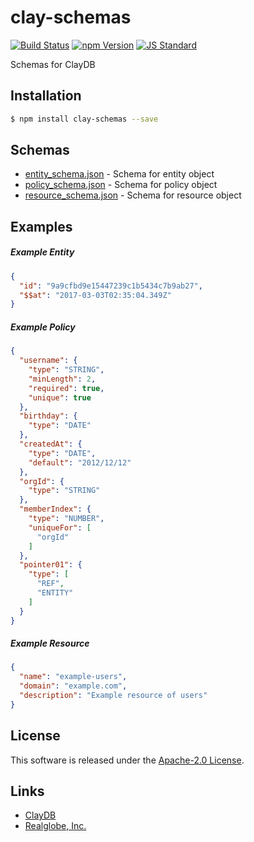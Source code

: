clay-schemas
==========

<!---
This file is generated by ape-tmpl. Do not update manually.
--->

<!-- Badge Start -->
<a name="badges"></a>

[![Build Status][bd_travis_shield_url]][bd_travis_url]
[![npm Version][bd_npm_shield_url]][bd_npm_url]
[![JS Standard][bd_standard_shield_url]][bd_standard_url]

[bd_repo_url]: https://github.com/realglobe-Inc/clay-schemas
[bd_travis_url]: http://travis-ci.org/realglobe-Inc/clay-schemas
[bd_travis_shield_url]: http://img.shields.io/travis/realglobe-Inc/clay-schemas.svg?style=flat
[bd_travis_com_url]: http://travis-ci.com/realglobe-Inc/clay-schemas
[bd_travis_com_shield_url]: https://api.travis-ci.com/realglobe-Inc/clay-schemas.svg?token=
[bd_license_url]: https://github.com/realglobe-Inc/clay-schemas/blob/master/LICENSE
[bd_codeclimate_url]: http://codeclimate.com/github/realglobe-Inc/clay-schemas
[bd_codeclimate_shield_url]: http://img.shields.io/codeclimate/github/realglobe-Inc/clay-schemas.svg?style=flat
[bd_codeclimate_coverage_shield_url]: http://img.shields.io/codeclimate/coverage/github/realglobe-Inc/clay-schemas.svg?style=flat
[bd_gemnasium_url]: https://gemnasium.com/realglobe-Inc/clay-schemas
[bd_gemnasium_shield_url]: https://gemnasium.com/realglobe-Inc/clay-schemas.svg
[bd_npm_url]: http://www.npmjs.org/package/clay-schemas
[bd_npm_shield_url]: http://img.shields.io/npm/v/clay-schemas.svg?style=flat
[bd_standard_url]: http://standardjs.com/
[bd_standard_shield_url]: https://img.shields.io/badge/code%20style-standard-brightgreen.svg

<!-- Badge End -->


<!-- Description Start -->
<a name="description"></a>

Schemas for ClayDB

<!-- Description End -->


<!-- Overview Start -->
<a name="overview"></a>



<!-- Overview End -->


<!-- Sections Start -->
<a name="sections"></a>

<!-- Section from "doc/guides/01.Installation.md.hbs" Start -->

<a name="section-doc-guides-01-installation-md"></a>

Installation
-----

```bash
$ npm install clay-schemas --save
```


<!-- Section from "doc/guides/01.Installation.md.hbs" End -->

<!-- Section from "doc/guides/02.Schemas.md.hbs" Start -->

<a name="section-doc-guides-02-schemas-md"></a>

Schemas
---------

+ [entity_schema.json](lib/entity_schema.json) - Schema for entity object
+ [policy_schema.json](lib/policy_schema.json) - Schema for policy object
+ [resource_schema.json](lib/resource_schema.json) - Schema for resource object


<!-- Section from "doc/guides/02.Schemas.md.hbs" End -->

<!-- Section from "doc/guides/03.Examples.md.hbs" Start -->

<a name="section-doc-guides-03-examples-md"></a>

Examples
---------

##### Example Entity

```json
{
  "id": "9a9cfbd9e15447239c1b5434c7b9ab27",
  "$$at": "2017-03-03T02:35:04.349Z"
}
```
##### Example Policy

```json
{
  "username": {
    "type": "STRING",
    "minLength": 2,
    "required": true,
    "unique": true
  },
  "birthday": {
    "type": "DATE"
  },
  "createdAt": {
    "type": "DATE",
    "default": "2012/12/12"
  },
  "orgId": {
    "type": "STRING"
  },
  "memberIndex": {
    "type": "NUMBER",
    "uniqueFor": [
      "orgId"
    ]
  },
  "pointer01": {
    "type": [
      "REF",
      "ENTITY"
    ]
  }
}
```
##### Example Resource

```json
{
  "name": "example-users",
  "domain": "example.com",
  "description": "Example resource of users"
}
```


<!-- Section from "doc/guides/03.Examples.md.hbs" End -->


<!-- Sections Start -->


<!-- LICENSE Start -->
<a name="license"></a>

License
-------
This software is released under the [Apache-2.0 License](https://github.com/realglobe-Inc/clay-schemas/blob/master/LICENSE).

<!-- LICENSE End -->


<!-- Links Start -->
<a name="links"></a>

Links
------

+ [ClayDB][clay_d_b_url]
+ [Realglobe, Inc.][realglobe,_inc__url]

[clay_d_b_url]: https://github.com/realglobe-Inc/claydb
[realglobe,_inc__url]: http://realglobe.jp

<!-- Links End -->
